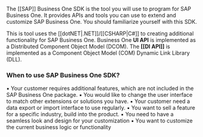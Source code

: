 The [[SAP]] Business One SDK is the tool you will use to program for SAP Business One. It provides APIs and tools you can use to extend and customize SAP Business One. You should familiarize yourself with this SDK.

This is tool uses the [[dotNET|.NET]]/[[CSHARP|C#]] to creating additional functionality for SAP Business One. Business One **UI API** is implemented as a Distributed Component Object Model (DCOM). The **[[DI API]]** is implemented as a Component Object Model (COM) Dynamic Link Library (DLL).

### When to use SAP Business One SDK?
▪ Your customer requires additional features, which are not included in the SAP Business
One package.
▪ You would like to change the user interface to match other extensions or solutions you
have.
▪ Your customer need a data export or import interface to use regularly.
▪ You want to sell a feature for a specific industry, build into the product.
▪ You need to have a seamless look and design for your customization
▪ You want to customize the current business logic or functionality